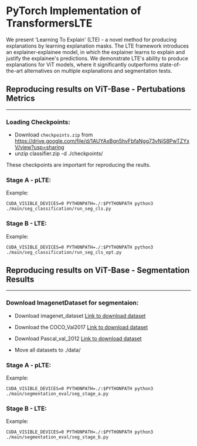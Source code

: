 # PyTorch Implementation of TransformersLTE

We present 'Learning To Explain' (LTE) - a novel method for producing explanations by learning explanation masks. The LTE framework introduces an explainer-explainee model, in which the explainer learns to explain and justify the explainee's predictions. We demonstrate LTE's ability to produce explanations for ViT models, where it significantly outperforms state-of-the-art alternatives on multiple explanations and segmentation tests. 


## Reproducing results on ViT-Base - Pertubations Metrics
---
### Loading Checkpoints:
- Download `checkpoints.zip` from https://drive.google.com/file/d/1AUYAxBgn5hvFbfaNgg73vNjS8PwTZYxV/view?usp=sharing 
- unzip classifier.zip -d ./checkpoints/

These checkpoints are important for reproducing the reults.

### Stage A - pLTE:
Example:
```
CUDA_VISIBLE_DEVICES=0 PYTHONPATH=./:$PYTHONPATH python3 ./main/seg_classification/run_seg_cls.py

```

### Stage B - LTE:

Example:
```
CUDA_VISIBLE_DEVICES=0 PYTHONPATH=./:$PYTHONPATH python3 ./main/seg_classification/run_seg_cls_opt.py

```
## Reproducing results on ViT-Base - Segmentation Results
---
### Download ImagenetDataset for segmentaion:
- Download imagenet_dataset [Link to download dataset](http://calvin-vision.net/bigstuff/proj-imagenet/data/gtsegs_ijcv.mat)
- Download the COCO_Val2017 [Link to download dataset](https://cocodataset.org/#download)
- Download Pascal_val_2012 [Link to download dataset](http://host.robots.ox.ac.uk/pascal/VOC/voc2012/index.html)

- Move all datasets to ./data/

### Stage A - pLTE:
Example:
```
CUDA_VISIBLE_DEVICES=0 PYTHONPATH=./:$PYTHONPATH python3 ./main/segmentation_eval/seg_stage_a.py

```

### Stage B - LTE:

Example:
```
CUDA_VISIBLE_DEVICES=0 PYTHONPATH=./:$PYTHONPATH python3 ./main/segmentation_eval/seg_stage_b.py

```
